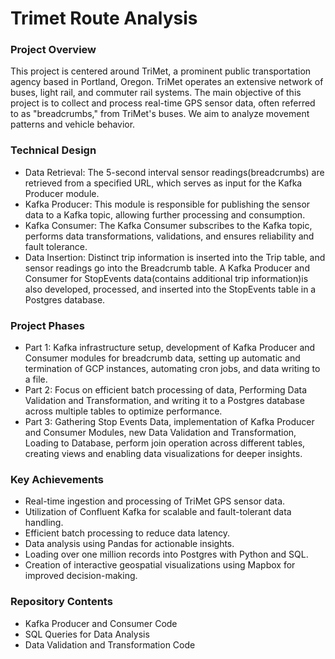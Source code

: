 # Trimet Route Analysis

### Project Overview
This project is centered around TriMet, a prominent public transportation agency based in Portland, Oregon. TriMet operates an extensive network of buses, light rail, and commuter rail systems. The main objective of this project is to collect and process real-time GPS sensor data, often referred to as "breadcrumbs," from TriMet's buses. We aim to analyze movement patterns and vehicle behavior.

### Technical Design
* Data Retrieval: The 5-second interval sensor readings(breadcrumbs) are retrieved from a specified URL, which serves as input for the Kafka Producer module.  
* Kafka Producer: This module is responsible for publishing the sensor data to a Kafka topic, allowing further processing and consumption.  
* Kafka Consumer: The Kafka Consumer subscribes to the Kafka topic, performs data transformations, validations, and ensures reliability and fault tolerance.  
* Data Insertion: Distinct trip information is inserted into the Trip table, and sensor readings go into the Breadcrumb table. A Kafka Producer and Consumer for StopEvents data(contains additional trip information)is also developed, processed, and inserted into the StopEvents table in a Postgres database.  

### Project Phases
* Part 1: Kafka infrastructure setup, development of Kafka Producer and Consumer modules for breadcrumb data, setting up automatic  and termination of GCP instances, automating cron jobs, and data writing to a file.  
* Part 2: Focus on efficient batch processing of data, Performing Data Validation and Transformation, and writing it to a Postgres database across multiple tables to optimize performance.  
* Part 3: Gathering Stop Events Data, implementation of Kafka Producer and Consumer Modules, new Data Validation and Transformation, Loading to Database, perform join operation across different tables, creating views and enabling data visualizations for deeper insights.  

### Key Achievements
* Real-time ingestion and processing of TriMet GPS sensor data.
* Utilization of Confluent Kafka for scalable and fault-tolerant data handling.
* Efficient batch processing to reduce data latency.
* Data analysis using Pandas for actionable insights.
* Loading over one million records into Postgres with Python and SQL.
* Creation of interactive geospatial visualizations using Mapbox for improved decision-making.

### Repository Contents
* Kafka Producer and Consumer Code  
* SQL Queries for Data Analysis  
* Data Validation and Transformation Code  
